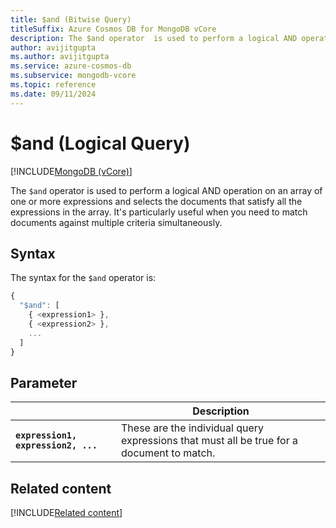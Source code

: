```yaml
---
title: $and (Bitwise Query)
titleSuffix: Azure Cosmos DB for MongoDB vCore
description: The $and operator  is used to perform a logical AND operation on an array of one or more expressions and selects the documents that satisfy all the expressions in the array.
author: avijitgupta
ms.author: avijitgupta
ms.service: azure-cosmos-db
ms.subservice: mongodb-vcore
ms.topic: reference
ms.date: 09/11/2024
---
```


# $and (Logical Query)

[!INCLUDE[MongoDB (vCore)](~/reusable-content/ce-skilling/azure/includes/cosmos-db/includes/appliesto-mongodb-vcore.md)]

The `$and` operator is used to perform a logical AND operation on an array of one or more expressions and selects the documents that satisfy all the expressions in the array. It's particularly useful when you need to match documents against multiple criteria simultaneously.

## Syntax

The syntax for the `$and` operator is:

```javascript
{
  "$and": [
    { <expression1> },
    { <expression2> },
    ...
  ]
}
```

## Parameter

| | Description |
| --- | --- |
| **`expression1, expression2, ...`** | These are the individual query expressions that must all be true for a document to match. |

## Related content

[!INCLUDE[Related content](../includes/related-content.md)]
